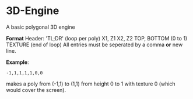 3D-Engine
=========

A basic polygonal 3D engine

**Format**
Header: 'TL;DR'
(loop per poly)
X1,  Z1
X2,  Z2
TOP, BOTTOM (0 to 1)
TEXTURE
(end of loop)
All entries must be seperated by a comma **or** new line.

**Example**: 
```
-1,1,1,1,1,0,0
```
makes a poly from (-1,1) to (1,1) from height 0 to 1 with texture 0 (which would cover the screen).
